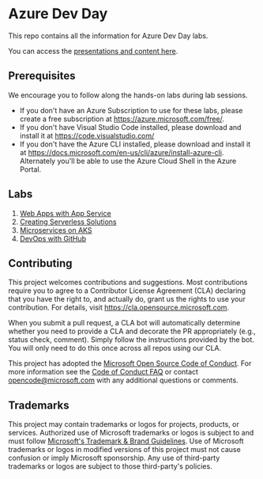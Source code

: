 # Azure Dev Day

This repo contains all the information for Azure Dev Day labs.

You can access the [presentations and content here](https://www.linkedin.com/smart-links/AQHj8nc75BxgAA).

## Prerequisites

We encourage you to follow along the hands-on labs during lab sessions.

* If you don't have an Azure Subscription to use for these labs, please create a free subscription at https://azure.microsoft.com/free/.
* If you don't have Visual Studio Code installed, please download and install it at https://code.visualstudio.com/
* If you don't have the Azure CLI installed, please download and install it at https://docs.microsoft.com/en-us/cli/azure/install-azure-cli.  Alternately you'll be able to use the Azure Cloud Shell in the Azure Portal.

## Labs
1. [Web Apps with App Service](https://github.com/caligaris/azure-dev-day-app-service)
1. [Creating Serverless Solutions](https://github.com/microsoft/azure-dev-day/tree/main/serverless)
1. [Microservices on AKS](https://github.com/microsoft/azure-dev-day/tree/main/aks)
1. [DevOps with GitHub](https://github.com/microsoft/azure-dev-day/tree/main/github-devops)


## Contributing

This project welcomes contributions and suggestions.  Most contributions require you to agree to a
Contributor License Agreement (CLA) declaring that you have the right to, and actually do, grant us
the rights to use your contribution. For details, visit https://cla.opensource.microsoft.com.

When you submit a pull request, a CLA bot will automatically determine whether you need to provide
a CLA and decorate the PR appropriately (e.g., status check, comment). Simply follow the instructions
provided by the bot. You will only need to do this once across all repos using our CLA.

This project has adopted the [Microsoft Open Source Code of Conduct](https://opensource.microsoft.com/codeofconduct/).
For more information see the [Code of Conduct FAQ](https://opensource.microsoft.com/codeofconduct/faq/) or
contact [opencode@microsoft.com](mailto:opencode@microsoft.com) with any additional questions or comments.

## Trademarks

This project may contain trademarks or logos for projects, products, or services. Authorized use of Microsoft 
trademarks or logos is subject to and must follow 
[Microsoft's Trademark & Brand Guidelines](https://www.microsoft.com/en-us/legal/intellectualproperty/trademarks/usage/general).
Use of Microsoft trademarks or logos in modified versions of this project must not cause confusion or imply Microsoft sponsorship.
Any use of third-party trademarks or logos are subject to those third-party's policies.
